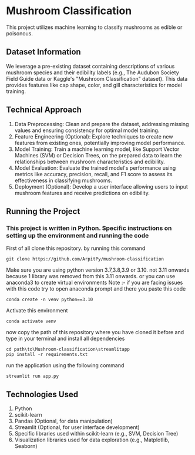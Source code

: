# Mushroom Classification

This project utilizes machine learning to classify mushrooms as edible or poisonous.

## Dataset Information
We leverage a pre-existing dataset containing descriptions of various mushroom species and their edibility labels (e.g., The Audubon Society Field Guide data or Kaggle's "Mushroom Classification" dataset). This data provides features like cap shape, color, and gill characteristics for model training.

## Technical Approach
1. Data Preprocessing: Clean and prepare the dataset, addressing missing values and ensuring consistency for optimal model training.
2. Feature Engineering (Optional): Explore techniques to create new features from existing ones, potentially improving model performance.
3. Model Training: Train a machine learning model, like Support Vector Machines (SVM) or Decision Trees, on the prepared data to learn the relationships between mushroom characteristics and edibility.
4. Model Evaluation: Evaluate the trained model's performance using metrics like accuracy, precision, recall, and F1 score to assess its effectiveness in classifying mushrooms.
5. Deployment (Optional): Develop a user interface allowing users to input mushroom features and receive predictions on edibility.

## Running the Project
### This project is written in Python.  Specific instructions on setting up the environment and running the code

First of all clone this repository. by running this command
```
git clone https://github.com/ArpitPy/mushroom-classification

```
Make sure you are using python version 3.7,3.8,3.9 or 3.10. not 3.11 onwards because 1 library was removed from this 3.11 onwards.
or you can use anaconda3 to create virtual environments
Note :- if you are facing issues with this code try to open anaconda prompt and there you paste this code
```
conda create -n venv python==3.10
```
Activate this environment
```
conda activate venv
```
now copy the path of this repository where you have cloned it before
and type in your terminal and install all dependencies
```
cd path\to\Mushroom-classification\streamlitapp
pip install -r requirements.txt
```

run the application using the following command
```
streamlit run app.py
```

## Technologies Used
1. Python
2. scikit-learn
3. Pandas (Optional, for data manipulation)
4. Streamlit (Optional, for user interface development)
5. Specific libraries used within scikit-learn (e.g., SVM, Decision Tree)
6. Visualization libraries used for data exploration (e.g., Matplotlib, Seaborn)
